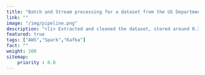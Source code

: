 ```yaml
---
title: "Batch and Stream processing for a dataset from the US Department of Transportation"
link: ""
image: "/img/pipeline.png"
description: "<li> Extracted and cleaned the dataset, stored around 0.3 billion records into HDFS on a cluster of 5 nodes created by Amazon EMR. Built a pipeline with Spark for processing data in batches and storing data into DynamoDB. <li> Built a stream processing system including AWS Lambda responding to events, a Kafka cluster with 3 brokers and 100 partitions ingesting data produced by AWS Lambda, and Spark Streaming processing data from Kafka, achieving around 65MB/s throughput."
featured: true
tags: ["AWS","Spark","Kafka"]
fact: ""
weight: 100
sitemap: 
    priority : 0.8
---
```

